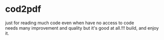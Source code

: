 # cod2pdf
just for reading much code even when  have no access to code</br>
needs many improvement and quality but it's good at all.!!!
build, and enjoy it.
